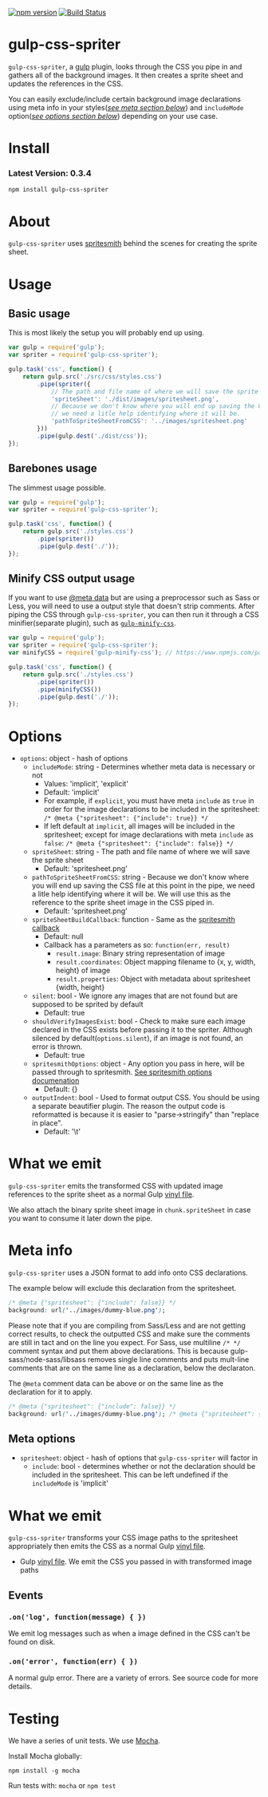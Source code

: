 [![npm version](https://badge.fury.io/js/gulp-css-spriter.svg)](http://badge.fury.io/js/gulp-css-spriter) [![Build Status](https://travis-ci.org/MadLittleMods/gulp-css-spriter.svg?branch=master)](https://travis-ci.org/MadLittleMods/gulp-css-spriter)

# gulp-css-spriter

`gulp-css-spriter`, a [gulp](http://gulpjs.com/) plugin, looks through the CSS you pipe in and gathers all of the background images. It then creates a sprite sheet and updates the references in the CSS.

You can easily exclude/include certain background image declarations using meta info in your styles([*see meta section below*](#meta-options)) and `includeMode` option([*see options section below*](#options)) depending on your use case.

# Install

### Latest Version: 0.3.4

```
npm install gulp-css-spriter
```

# About

`gulp-css-spriter` uses [spritesmith](https://www.npmjs.com/package/spritesmith) behind the scenes for creating the sprite sheet.

# Usage

## Basic usage

This is most likely the setup you will probably end up using.

```js
var gulp = require('gulp');
var spriter = require('gulp-css-spriter');

gulp.task('css', function() {
	return gulp.src('./src/css/styles.css')
		.pipe(spriter({
			// The path and file name of where we will save the sprite sheet
			'spriteSheet': './dist/images/spritesheet.png',
			// Because we don't know where you will end up saving the CSS file at this point in the pipe,
			// we need a litle help identifying where it will be.
			'pathToSpriteSheetFromCSS': '../images/spritesheet.png'
		}))
		.pipe(gulp.dest('./dist/css'));
});
```

## Barebones usage

The slimmest usage possible.

```js
var gulp = require('gulp');
var spriter = require('gulp-css-spriter');

gulp.task('css', function() {
	return gulp.src('./styles.css')
		.pipe(spriter())
		.pipe(gulp.dest('./'));
});
```

## Minify CSS output usage

If you want to use [@meta data](#meta-options) but are using a preprocessor such as Sass or Less, you will need to use a output style that doesn't strip comments. After piping the CSS through `gulp-css-spriter`, you can then run it through a CSS minifier(separate plugin), such as [`gulp-minify-css`](https://www.npmjs.com/package/gulp-minify-css).

```js
var gulp = require('gulp');
var spriter = require('gulp-css-spriter');
var minifyCSS = require('gulp-minify-css'); // https://www.npmjs.com/package/gulp-minify-css

gulp.task('css', function() {
	return gulp.src('./styles.css')
		.pipe(spriter())
		.pipe(minifyCSS())
		.pipe(gulp.dest('./'));
});
```

# Options

 - `options`: object - hash of options
 	 - `includeMode`: string - Determines whether meta data is necessary or not
 	 	 - Values: 'implicit', 'explicit'
 	 	 - Default: 'implicit'
 	 	 - For example, if `explicit`, you must have meta `include` as `true` in order for the image declarations to be included in the spritesheet: `/* @meta {"spritesheet": {"include": true}} */`
 	 	 - If left default at `implicit`, all images will be included in the spritesheet; except for image declarations with meta `include` as `false`: `/* @meta {"spritesheet": {"include": false}} */`
 	 - `spriteSheet`: string - The path and file name of where we will save the sprite sheet
 	 	 - Default: 'spritesheet.png'
 	 - `pathToSpriteSheetFromCSS`: string - Because we don't know where you will end up saving the CSS file at this point in the pipe, we need a litle help identifying where it will be. We will use this as the reference to the sprite sheet image in the CSS piped in.
 	 	 - Default: 'spritesheet.png'
 	 - `spriteSheetBuildCallback`: function - Same as the [spritesmith callback](https://www.npmjs.com/package/spritesmith#-spritesmith-params-callback-)
 	 	 - Default: null
 	 	 - Callback has a parameters as so: `function(err, result)`
 	 	 	 - `result.image`: Binary string representation of image
 	 	 	 - `result.coordinates`: Object mapping filename to {x, y, width, height} of image
 	 	 	 - `result.properties`: Object with metadata about spritesheet {width, height}
 	 - `silent`: bool - We ignore any images that are not found but are supposed to be sprited by default
 	 	 - Default: true
 	 - `shouldVerifyImagesExist`: bool - Check to make sure each image declared in the CSS exists before passing it to the spriter. Although silenced by default(`options.silent`), if an image is not found, an error is thrown.
 	 	 - Default: true
 	 - `spritesmithOptions`: object - Any option you pass in here, will be passed through to spritesmith. [See spritesmith options documenation](https://www.npmjs.com/package/spritesmith#-spritesmith-params-callback-)
 	 	 - Default: {}
 	 - `outputIndent`: bool - Used to format output CSS. You should be using a separate beautifier plugin. The reason the output code is reformatted is because it is easier to "parse->stringify" than "replace in place".
 	 	 - Default: '\t'


# What we emit

`gulp-css-spriter` emits the transformed CSS with updated image references to the sprite sheet as a normal Gulp [vinyl file](https://www.npmjs.com/package/vinyl).

We also attach the binary sprite sheet image in `chunk.spriteSheet` in case you want to consume it later down the pipe.


# Meta info

`gulp-css-spriter` uses a JSON format to add info onto CSS declarations.

The example below will exclude this declaration from the spritesheet.
```css
/* @meta {"spritesheet": {"include": false}} */
background: url('../images/dummy-blue.png');
 ```

Please note that if you are compiling from Sass/Less and are not getting correct results, to check the outputted CSS and make sure the comments are still in tact and on the line you expect. For Sass, use multiline `/* */` comment syntax and put them above declarations. This is because gulp-sass/node-sass/libsass removes single line comments and puts mult-line comments that are on the same line as a declaration, below the declaraton.

The `@meta` comment data can be above or on the same line as the declaration for it to apply.
```css
/* @meta {"spritesheet": {"include": false}} */
background: url('../images/dummy-blue.png'); /* @meta {"spritesheet": {"include": false}} */
 ```

## Meta options

 - `spritesheet`: object - hash of options that `gulp-css-spriter` will factor in
 	 - `include`: bool - determines whether or not the declaration should be included in the spritesheet. This can be left undefined if the `includeMode` is 'implicit'



# What we emit

`gulp-css-spriter` transforms your CSS image paths to the spritesheet appropriately then emits the CSS as a normal Gulp [vinyl file](https://www.npmjs.com/package/vinyl).

 - Gulp [vinyl file](https://www.npmjs.com/package/vinyl). We emit the CSS you passed in with transformed image paths

## Events

### `.on('log', function(message) { })`

We emit log messages such as when a image defined in the CSS can't be found on disk.

### `.on('error', function(err) { })`

A normal gulp error. There are a variety of errors. See source code for more details.



# Testing

We have a series of unit tests. We use [Mocha](http://mochajs.org/).

Install Mocha globally:
```
npm install -g mocha
```

Run tests with: `mocha` or `npm test`
